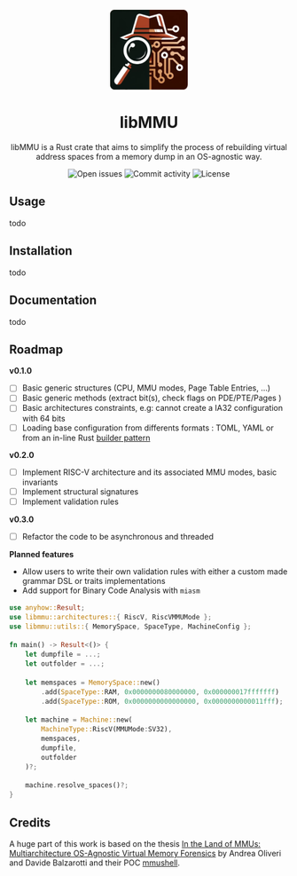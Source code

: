 <p align="center" width="100%">
    <img src="assets/libmmu.webp" alt="libMMU logo" style="width: 10em; height: auto;">
</p>
<h1 align="center">libMMU</h1>
<p align="center">libMMU is a Rust crate that aims to simplify the process of rebuilding virtual address spaces from a memory dump in an OS-agnostic way.<p>
<div align="center">
    <img alt="Open issues"     src="https://img.shields.io/github/issues/Memoscopy/libMMU?style=for-the-badge&color=%23973B21&labelColor=%230C1510">
    <img alt="Commit activity" src="https://img.shields.io/github/commit-activity/w/Memoscopy/libMMU?style=for-the-badge&color=%23973B21&labelColor=%230C1510">
    <img alt="License"         src="https://img.shields.io/github/license/Memoscopy/libMMU?style=for-the-badge&color=%23973B21&labelColor=%230C1510">
</div>

## Usage

todo

## Installation

todo

## Documentation

todo

## Roadmap

**v0.1.0**

- [ ] Basic generic structures (CPU, MMU modes, Page Table Entries, ...)
- [ ] Basic generic methods (extract bit(s), check flags on PDE/PTE/Pages )
- [ ] Basic architectures constraints, e.g: cannot create a IA32 configuration with 64 bits
- [ ] Loading base configuration from differents formats : TOML, YAML or from an in-line Rust [builder pattern](https://rust-unofficial.github.io/patterns/patterns/creational/builder.html)

**v0.2.0**

- [ ] Implement RISC-V architecture and its associated MMU modes, basic invariants
- [ ] Implement structural signatures
- [ ] Implement validation rules

**v0.3.0**

- [ ] Refactor the code to be asynchronous and threaded

**Planned features**

- Allow users to write their own validation rules with either a custom made grammar DSL or traits implementations
- Add support for Binary Code Analysis with `miasm`

```rust
use anyhow::Result;
use libmmu::architectures::{ RiscV, RiscVMMUMode };
use libmmu::utils::{ MemorySpace, SpaceType, MachineConfig };

fn main() -> Result<()> {
    let dumpfile = ...;
    let outfolder = ...;

    let memspaces = MemorySpace::new()
        .add(SpaceType::RAM, 0x0000000080000000, 0x000000017fffffff)
        .add(SpaceType::ROM, 0x0000000000000000, 0x0000000000011fff);

    let machine = Machine::new(
        MachineType::RiscV(MMUMode:SV32),
        memspaces,
        dumpfile,
        outfolder
    )?;

    machine.resolve_spaces()?;
}
```

## Credits

A huge part of this work is based on the thesis [In the Land of MMUs: Multiarchitecture OS-Agnostic Virtual Memory Forensics](https://www.s3.eurecom.fr/docs/tops22_oliveri.pdf) by Andrea Oliveri and Davide Balzarotti and their POC [mmushell](https://github.com/eurecom-s3/mmushell).
